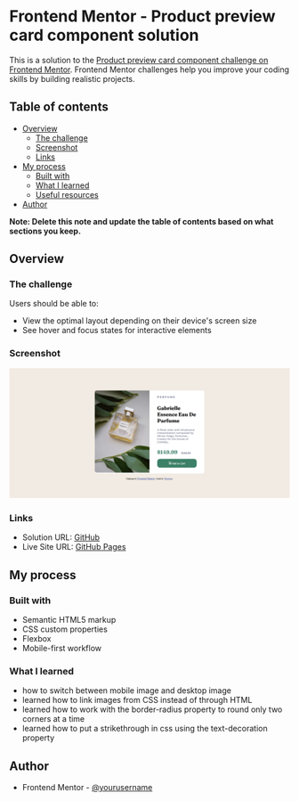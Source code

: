 # Frontend Mentor - Product preview card component solution

This is a solution to the [Product preview card component challenge on Frontend Mentor](https://www.frontendmentor.io/challenges/product-preview-card-component-GO7UmttRfa). Frontend Mentor challenges help you improve your coding skills by building realistic projects. 

## Table of contents

- [Overview](#overview)
  - [The challenge](#the-challenge)
  - [Screenshot](#screenshot)
  - [Links](#links)
- [My process](#my-process)
  - [Built with](#built-with)
  - [What I learned](#what-i-learned)
  - [Useful resources](#useful-resources)
- [Author](#author)

**Note: Delete this note and update the table of contents based on what sections you keep.**

## Overview

### The challenge

Users should be able to:

- View the optimal layout depending on their device's screen size
- See hover and focus states for interactive elements

### Screenshot

![](images/screenshot.png)

### Links

- Solution URL: [GitHub](https://github.com/yaywonah/product-card)
- Live Site URL: [GitHub Pages](https://yaywonah.github.io/product-card/)

## My process

### Built with

- Semantic HTML5 markup
- CSS custom properties
- Flexbox
- Mobile-first workflow

### What I learned

- how to switch between mobile image and desktop image
- learned how to link images from CSS instead of through HTML
- learned how to work with the border-radius property to round only two corners at a time
- learned how to put a strikethrough in css using the text-decoration property

## Author

- Frontend Mentor - [@yourusername](https://www.frontendmentor.io/profile/yourusername)